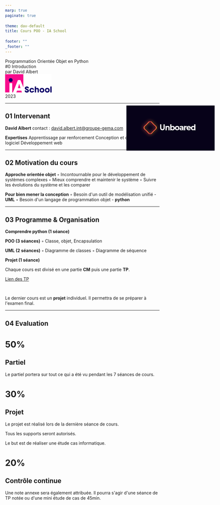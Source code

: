 ```yaml
---
marp: true
paginate: true

theme: dav-default
title: Cours POO - IA School

footer: ""
_footer: ""
---
```


<!-- PARTIE 0 : Présentation du cours -->

<!-- _paginate: skip -->
<!-- _class: cover -->

<div class="coverBlockCenter">
<div class="coverModuleName">Programmation Orientée Objet en Python</div>
<div class="coverCourseName"><span class="important">#0 </span>Introduction </div>
<div class="coverAuthor">par <span class="important">David Albert</span></div>
</div>

<img class="coverFooterLeft" style="background-color:#fff" height="60px" src="assets/img/ia-school-logo.svg" />
<div class="coverYear coverFooterRight">2023</div>

---

<!-- PARTIE 1 : Encadrement -->
<!-- _class: huge -->
<div style="width:30%;position:absolute;right:5%; background-color:#070219;top:10%">
<img width="100%" src="./assets/img/LogoUnboared.png" />
</div>

## **01** Intervenant

**David Albert**
contact : david.albert.int@groupe-gema.com

**Expertises**
Apprentissage par renforcement
Conception et développement logiciel
Développement web

<!--
**Langages**
Français, Anglais, Python, C++, Javascript -->

---

<!-- PARTIE 2 : Motivation -->

## **02** Motivation du cours

<!-- _class: huge -->

**Approche orientée objet**
◦ Incontournable pour le développement de
systèmes complexes
◦ Mieux comprendre et maintenir le système
◦ Suivre les évolutions du système et les comparer

**Pour bien mener la conception**
◦ Besoin d'un outil de modélisation unifié - **UML**
◦ Besoin d'un langage de programmation objet - **python**

---

<!-- PARTIE 3 : Programme & organisation -->

## **03** Programme & Organisation

<!-- _class: huge -->

<div class="flex-horizontal">
<div class="flex-sm">

**Comprendre python (1 séance)**

**POO (3 séances)**
◦ Classe, objet, Encapsulation

**UML (2 séances)**
◦ Diagramme de classes
◦ Diagramme de séquence

**Projet (1 séance)**

</div>
<div class="flex-sm">

<div class="block warning">
<i class="block-icon fas fa-exclamation"></i>

Chaque cours est divisé en une partie **CM** puis une partie **TP**.

<!-- [Lien des CM](https://github.com/blavad/POO)  -->

[Lien des TP](https://github.com/blavad/POO)

</div>

<br/>

<div class="block note">
<i class="block-icon fas fa-info"></i>

Le dernier cours est un **projet** individuel. Il permettra de se préparer à l'examen final.

</div>

</div>
</div>

---

<!-- PARTIE 4 : Evaluation -->

## **04** Evaluation

<!-- _class: huge bg2 -->

<div class="flex-horizontal" style="height:100%;">
<div class="flex-sm">
<div class="block" style="height:80%;">
<!-- <i class="block-icon fas fa-exclamation"></i> -->

# **50%**

## Partiel

Le partiel portera sur tout ce qui a été vu pendant les 7 séances de cours.

</div>
</div>
<div class="flex-sm">
<div class="block"style="height:80%;">

# **30%**

## Projet

Le projet est réalisé lors de la dernière séance de cours.

Tous les supports seront autorisés.

Le but est de réaliser une étude cas informatique.

</div>
</div>
<div class="flex-sm">
<div class="block"style="height:80%;">

# **20%**

## Contrôle continue

Une note annexe sera également attribuée. Il pourra s'agir d'une séance de TP notée ou d'une mini étude de cas de 45min.

</div>

</div>
